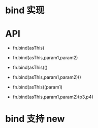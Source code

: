 # bind 实现

# API

* fn.bind(asThis)

* fn.bind(asThis,param1,param2)

* fn.bind(asThis)()

* fn.bind(asThis,param1,param2)()

* fn.bind(asThis)(param1)

* fn.bind(asThis,param1,param2)(p3,p4)

# bind 支持 new